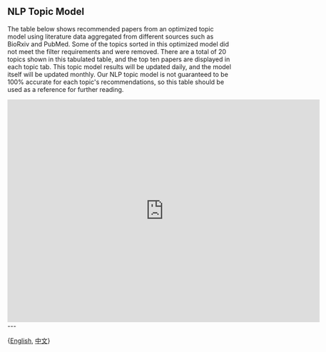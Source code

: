 ## NLP Topic Model

The table below shows recommended papers from an optimized topic model using literature data aggregated from different sources such as BioRxiv and PubMed. Some of the topics sorted in this optimized model did not meet the filter requirements and were removed. There are a total of 20 topics shown in this tabulated table, and the top ten papers are displayed in each topic tab. This topic model results will be updated daily, and the model itself will be updated monthly. Our NLP topic model is not guaranteed to be 100% accurate for each topic's recommendations, so this table should be used as a reference for further reading.

<iframe src="https://aidddata.ghddi.cn/ldatopics.html" style="border:0px #ffffff none;" name="preclinical" frameborder="1" marginheight="0px" marginwidth="0px" height="500px" width="700px" scrolling="yes" allowfullscreen></iframe>
---



{[English](https://ghddi-ailab.github.io/Targeting2019-nCoV/research_progress/), [中文](https://ghddi-ailab.github.io/Targeting2019-nCoV/CN_research_progress/)}
